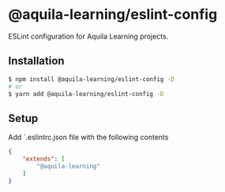 # @aquila-learning/eslint-config

ESLint configuration for Aquila Learning projects.

## Installation

```sh
$ npm install @aquila-learning/eslint-config -D
# or
$ yarn add @aquila-learning/eslint-config -D
```

## Setup

Add `.eslintrc.json file with the following contents

```json
{
    "extends": [
        "@aquila-learning"
    ]
}
```
